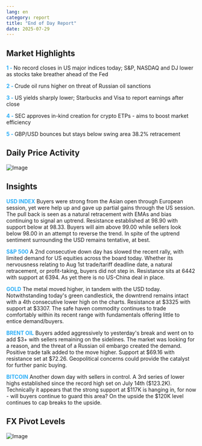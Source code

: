 ```yaml
---
lang: en
category: report
title: "End of Day Report"
date: 2025-07-29
---
```



<h2>Market Highlights</h2>
<strong style="color: #2caef7;">1 - </strong> No record closes in US major indices today; S&P, NASDAQ and DJ lower as stocks take breather ahead of the Fed

<strong style="color: #2caef7;">2 - </strong> Crude oil runs higher on threat of Russian oil sanctions

<strong style="color: #2caef7;">3 - </strong> US yields sharply lower; Starbucks and Visa to report earnings after close

<strong style="color: #2caef7;">4 - </strong> SEC approves in-kind creation for crypto ETPs - aims to boost market efficiency

<strong style="color: #2caef7;">5 - </strong> GBP/USD bounces but stays below swing area 38.2% retracement



<h2>Daily Price Activity</h2>
<img src="https://markleighedu.github.io/img/Jul-2025/29-Jul-2025/price.jpg" alt="Image"/>

<h2>Insights</h2>
<strong style="color: #2caef7;">USD INDEX</strong> Buyers were strong from the Asian open through European session, yet were help up and gave up partial gains through the US session. The pull back is seen as a natural retracement with EMAs and bias continuing to signal an uptrend. Resistance established at 98.90 with support below at 98.33. Buyers will aim above 99.00 while sellers look below 98.00 in an attempt to reverse the trend. In spite of the uptrend sentiment surrounding the USD remains tentative, at best.

<strong style="color: #2caef7;">S&P 500</strong> A 2nd consecutive down day has slowed the recent rally, with limited demand for US equities across the board today. Whether its nervousness relating to Aug 1st trade/tariff deadline date, a natural retracement, or profit-taking, buyers did not step in. Resistance sits at 6442 with support at 6394. As yet there is no US-China deal in place.

<strong style="color: #2caef7;">GOLD</strong> The metal moved higher, in tandem with the USD today. Notwithstanding today's green candlestick, the downtrend remains intact with a 4th consecutive lower high on the charts. Resistance at $3325 with support at $3307. The safe haven commodity continues to trade comfortably within its recent range with fundamentals offering little to entice demand/buyers.

<strong style="color: #2caef7;">BRENT OIL</strong> Buyers added aggressively to yesterday's break and went on to add $3+ with sellers remaining on the sidelines. The market was looking for a reason, and the threat of a Russian oil embargo created the demand. Positive trade talk added to the move higher. Support at $69.16 with resistance set at $72.26. Geopolitical concerns could provide the catalyst for further panic buying.

<strong style="color: #2caef7;">BITCOIN</strong> Another down day with sellers in control. A 3rd series of lower highs established since the record high set on July 14th ($123.2K). Technically it appears that the strong support at $117K is hanging in, for now - will buyers continue to guard this area? On the upside the $120K level continues to cap breaks to the upside. 



<h2>FX Pivot Levels</h2>
<img src="https://markleighedu.github.io/img/Jul-2025/29-Jul-2025/pivot.jpg" alt="Image"/>